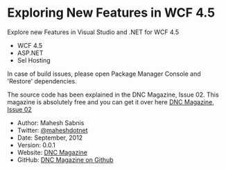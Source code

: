 Exploring New Features in WCF 4.5
=================================
Explore new Features in Visual Studio and .NET for WCF 4.5

* WCF 4.5
* ASP.NET
* Sel Hosting

In case of build issues, please open Package Manager Console and 'Restore' dependencies.
 
The source code has been explained in the DNC Magazine, Issue 02. This magazine is absolutely free and you can get it over here
[DNC Magazine, Issue 02](http://www.dotnetcurry.com/magazine/dnc-magazine-issue2.aspx)

* Author: Mahesh Sabnis
* Twitter: [@maheshdotnet](http://www.twitter.com/maheshdotnet)
* Date: September, 2012
* Version: 0.0.1
* Website: [DNC Magazine](http://www.dotnetcurry.com/magazine/)
* GitHub: [DNC Magazine on Github](https://github.com/dotnetcurry/wcf-new-features-dncmag-02)
